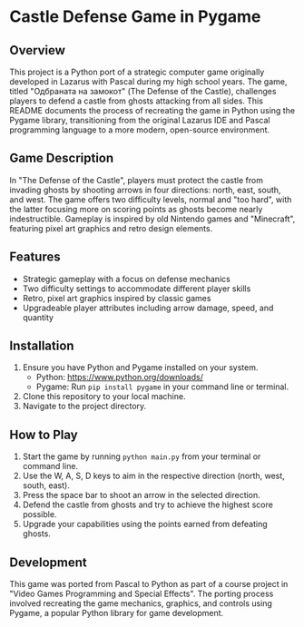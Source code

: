 # Castle Defense Game in Pygame

## Overview
This project is a Python port of a strategic computer game originally developed in Lazarus with Pascal during my high school years. The game, titled "Одбраната на замокот" (The Defense of the Castle), challenges players to defend a castle from ghosts attacking from all sides. This README documents the process of recreating the game in Python using the Pygame library, transitioning from the original Lazarus IDE and Pascal programming language to a more modern, open-source environment.

## Game Description
In "The Defense of the Castle", players must protect the castle from invading ghosts by shooting arrows in four directions: north, east, south, and west. The game offers two difficulty levels, normal and "too hard", with the latter focusing more on scoring points as ghosts become nearly indestructible. Gameplay is inspired by old Nintendo games and "Minecraft", featuring pixel art graphics and retro design elements.

## Features
- Strategic gameplay with a focus on defense mechanics
- Two difficulty settings to accommodate different player skills
- Retro, pixel art graphics inspired by classic games
- Upgradeable player attributes including arrow damage, speed, and quantity

## Installation
1. Ensure you have Python and Pygame installed on your system.
   - Python: https://www.python.org/downloads/
   - Pygame: Run `pip install pygame` in your command line or terminal.
2. Clone this repository to your local machine.
3. Navigate to the project directory.

## How to Play
1. Start the game by running `python main.py` from your terminal or command line.
2. Use the W, A, S, D keys to aim in the respective direction (north, west, south, east).
3. Press the space bar to shoot an arrow in the selected direction.
4. Defend the castle from ghosts and try to achieve the highest score possible.
5. Upgrade your capabilities using the points earned from defeating ghosts.

## Development
This game was ported from Pascal to Python as part of a course project in "Video Games Programming and Special Effects". The porting process involved recreating the game mechanics, graphics, and controls using Pygame, a popular Python library for game development.

